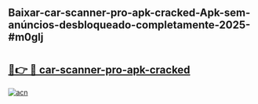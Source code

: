 ## Baixar-car-scanner-pro-apk-cracked-Apk-sem-anúncios-desbloqueado-completamente-2025-#m0glj

# <h2><a href="https://ainizakaria.my?title=car-scanner-pro-apk-cracked&ref=22M">🔗👉 🔴 car-scanner-pro-apk-cracked</a></h2>

[![acn](https://github.com/user-attachments/assets/0f9c940e-d8b0-45ae-aac7-cd30a18b3e1c)](https://ainizakaria.my?title=car-scanner-pro-apk-cracked&ref=22M)

